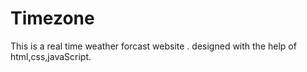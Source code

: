 # Timezone
This is a real time weather forcast website .
 designed with the help of html,css,javaScript.
